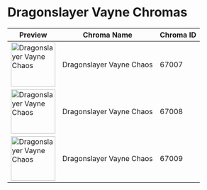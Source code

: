 # Dragonslayer Vayne Chromas

| Preview | Chroma Name | Chroma ID |
|---|---|---|
| <img src='https://raw.communitydragon.org/latest/plugins/rcp-be-lol-game-data/global/default/v1/champion-chroma-images/67/67007.png' alt='Dragonslayer Vayne Chaos' width='100'> | Dragonslayer Vayne Chaos | 67007 |
| <img src='https://raw.communitydragon.org/latest/plugins/rcp-be-lol-game-data/global/default/v1/champion-chroma-images/67/67008.png' alt='Dragonslayer Vayne Chaos' width='100'> | Dragonslayer Vayne Chaos | 67008 |
| <img src='https://raw.communitydragon.org/latest/plugins/rcp-be-lol-game-data/global/default/v1/champion-chroma-images/67/67009.png' alt='Dragonslayer Vayne Chaos' width='100'> | Dragonslayer Vayne Chaos | 67009 |
